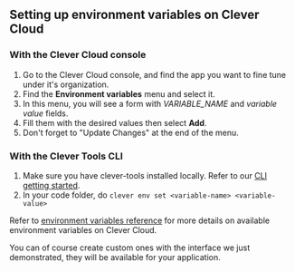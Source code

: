 ## Setting up environment variables on Clever Cloud

### With the Clever Cloud console

1. Go to the Clever Cloud console, and find the app you want to fine tune under it's organization.
2. Find the **Environment variables** menu and select it.
3. In this menu, you will see a form with *VARIABLE_NAME* and *variable value* fields.
4. Fill them with the desired values then select **Add**.
5. Don't forget to "Update Changes" at the end of the menu.

### With the Clever Tools CLI

1. Make sure you have clever-tools installed locally. Refer to our [CLI getting started](/doc/cli/).
2. In your code folder, do `clever env set <variable-name> <variable-value>`

Refer to [environment variables reference](/developers/doc/reference/reference-environment-variables) for more details on available environment variables on Clever Cloud.

You can of course create custom ones with the interface we just demonstrated, they will be available for your application.
